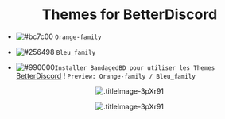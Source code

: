 <h1 align="center">Themes for BetterDiscord</h1>

- ![#bc7c00](https://placehold.it/15/bc7c00/b5e853?text=+) `Orange-family`
- ![#256498](https://placehold.it/15/256498/b5e853?text=+) `Bleu_family`

- ![#990000](https://placehold.it/15/990000/b5e853?text=+)`Installer BandagedBD pour utiliser les Themes`  [BetterDiscord](https://betterdiscord.net/home/) !
`Preview: Orange-family / Bleu_family`
<p align="center">
  <img alt=".titleImage-3pXr91" src="https://i.imgur.com/OxNaNFO.png">
</p>
<p align="center">
  <img alt=".titleImage-3pXr91" src="https://i.imgur.com/budElif.png">
</p>
